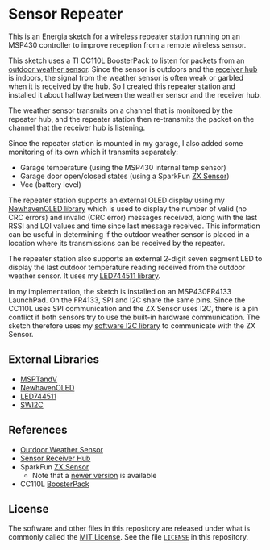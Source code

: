 # Sensor Repeater

This is an Energia sketch for a wireless repeater station running on an MSP430 controller to improve reception from a remote wireless sensor.

This sketch uses a TI CC110L BoosterPack to listen for packets from an [outdoor weather sensor][1]. Since the sensor is outdoors and the [receiver hub][2] is indoors, the signal from the weather sensor is often weak or garbled when it is received by the hub. So I created this repeater station and installed it about halfway between the weather sensor and the receiver hub.

The weather sensor transmits on a channel that is monitored by the repeater hub, and the repeater station then re-transmits the packet on the channel that the receiver hub is listening.

Since the repeater station is mounted in my garage, I also added some  monitoring of its own which it transmits separately:

- Garage temperature (using the MSP430 internal temp sensor)
- Garage door open/closed states (using a SparkFun [ZX Sensor][3])
- Vcc (battery level)

The repeater station supports an external OLED display using my [NewhavenOLED library][5] which is used to display the number of valid (no CRC errors) and invalid (CRC error) messages received, along with the last RSSI and LQI values and time since last message received. This information can be useful in determining if the outdoor weather sensor is placed in a location where its transmissions can be received by the repeater.

The repeater station also supports an external 2-digit seven segment LED to display the last outdoor temperature reading received from the outdoor weather sensor. It uses my [LED744511 library][9].

In my implementation, the sketch is installed on an MSP430FR4133 LaunchPad.  On the FR4133, SPI and I2C share the same pins. Since the CC110L uses SPI communication and the ZX Sensor uses I2C, there is a pin conflict if both sensors try to use the built-in hardware communication.  The sketch therefore uses my [software I2C library][6] to communicate with the ZX Sensor.

## External Libraries

- [MSPTandV][4]
- [NewhavenOLED][5]
- [LED744511][9]
- [SWI2C][6]

## References

- [Outdoor Weather Sensor][1]
- [Sensor Receiver Hub][2]
- SparkFun [ZX Sensor][3]
  - Note that a [newer version][7] is available
- CC110L [BoosterPack][8]

## License

The software and other files in this repository are released under what is commonly called the [MIT License][100]. See the file [`LICENSE`][101] in this repository.

[1]: https://github.com/Andy4495/Outdoor-Weather-Sensor
[2]: https://github.com/Andy4495/Wireless-Sensor-Receiver-Hub
[3]: https://www.sparkfun.com/products/retired/12780
[4]: https://github.com/Andy4495/mspTandV
[5]: https://github.com/Andy4495/NewhavenOLED
[6]: https://github.com/Andy4495/SWI2C
[7]: https://www.sparkfun.com/products/13162
[8]: http://www.ti.com/tool/430BOOST-CC110L
[9]: https://github.com/Andy4495/LED744511
[100]: https://choosealicense.com/licenses/mit/
[101]: ./LICENSE
[200]: https://github.com/Andy4495/Sensor-Repeater
